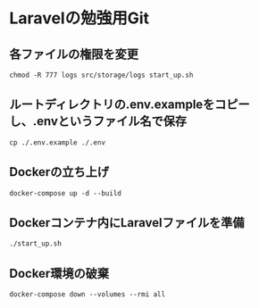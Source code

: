 # Laravelの勉強用Git

## 各ファイルの権限を変更
```
chmod -R 777 logs src/storage/logs start_up.sh
```

## ルートディレクトリの.env.exampleをコピーし、.envというファイル名で保存
`cp ./.env.example ./.env`

## Dockerの立ち上げ
`docker-compose up -d --build`

## Dockerコンテナ内にLaravelファイルを準備
```
./start_up.sh
```

## Docker環境の破棄
```
docker-compose down --volumes --rmi all
```

